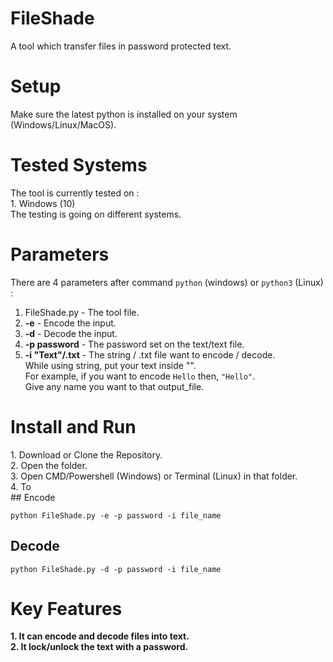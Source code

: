 # FileShade
A tool which transfer files in password protected text.

<h1>Setup</h1>
Make sure the latest python is installed on your system (Windows/Linux/MacOS).<br>

<h1>Tested Systems</h1>
The tool is currently tested on : <br>
1. Windows (10)<br>
The testing is going on different systems.

# Parameters
There are 4 parameters after command ```python``` (windows) or ```python3``` (Linux) : <br>
1. FileShade.py - The tool file.<br>
2. **-e** - Encode the input.<br>
3. **-d** - Decode the input.<br>
4. **-p password** - The password set on the text/text file.<br>
5. **-i "Text"/.txt** - The string / .txt file want to encode / decode.<br>
While using string, put your text inside "".<br>
For example, if you want to encode ```Hello``` then, ```"Hello"```.<br>
Give any name you want to that output_file.<br>

<h1>Install and Run</h1>
1. Download or Clone the Repository.<br>
2. Open the folder.<br>
3. Open CMD/Powershell (Windows) or Terminal (Linux) in that folder.<br>
4. To<br>
## Encode<br>

```
python FileShade.py -e -p password -i file_name
```
## Decode<br>

```
python FileShade.py -d -p password -i file_name
```

<h1>Key Features</h1>
<b>1. It can encode and decode files into text.</b><br>
<b>2. It lock/unlock the text with a password.</b><br>
